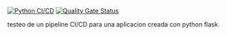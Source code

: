 [![Python CI/CD](https://github.com/jproigg/backend-Devops-ci-cd/actions/workflows/pipeline2.yml/badge.svg)](https://github.com/jproigg/backend-Devops-ci-cd/actions/workflows/pipeline2.yml) [![Quality Gate Status](https://sonarcloud.io/api/project_badges/measure?project=jproigg_backend-Devops-ci-cd&metric=alert_status)](https://sonarcloud.io/dashboard?id=jproigg_backend-Devops-ci-cd)


testeo de un pipeline CI/CD para una aplicacion creada con python flask.
